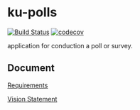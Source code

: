 # ku-polls
[![Build Status](https://travis-ci.com/Kuea666/ku-polls.svg?branch=master)](https://travis-ci.com/Kuea666/ku-polls)
[![codecov](https://codecov.io/gh/Kuea666/ku-polls/branch/master/graph/badge.svg)](https://codecov.io/gh/Kuea666/ku-polls)

application for conduction a poll or survey.
## Document
[Requirements](https://github.com/Kuea666/ku-polls/wiki/Requirements)

[Vision Statement](https://github.com/Kuea666/ku-polls/wiki/Vision-Statement)

